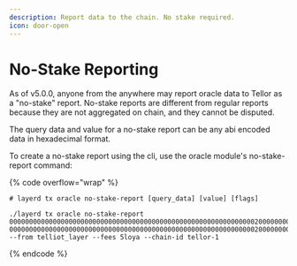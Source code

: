 ```yaml
---
description: Report data to the chain. No stake required.
icon: door-open
---
```


# No-Stake Reporting

As of v5.0.0, anyone from the anywhere may report oracle data to Tellor as a "no-stake" report. No-stake reports are different from regular reports because they are not aggregated on chain, and they cannot be disputed.

The query data and value for a no-stake report can be any abi encoded data in hexadecimal format.

To create a no-stake report using the cli, use the oracle module's no-stake-report command:

{% code overflow="wrap" %}
```shell
# layerd tx oracle no-stake-report [query_data] [value] [flags]

./layerd tx oracle no-stake-report 000000000000000000000000000000000000000000000000000000000000002000000000000000000000000000000000000000000000000000000000000000735768617420646f20796f752063616c6c206120636f6e73656e7375616c2068616c6c7563696e6174696f6e20657870657269656e636564206461696c792062792062696c6c696f6e73206f66206c65676974696d617465206f70657261746f72732c20696e206576657279206e6174696f6e2e00000000000000000000000000 00000000000000000000000000000000000000000000000000000000000000200000000000000000000000000000000000000000000000000000000000000032637962657273706163652c20746865206d61747269782c2074686520677269642c2074656c6c6f72206d617962652069646b0000000000000000000000000000 --from telliot_layer --fees 5loya --chain-id tellor-1
```
{% endcode %}

